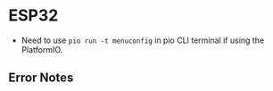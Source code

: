 # ESP32

- Need to use `pio run -t menuconfig` in pio CLI terminal if using the PlatformIO.

## Error Notes


